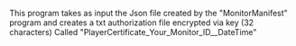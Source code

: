 This program takes as input the Json file created by the "MonitorManifest" program and creates a txt authorization file encrypted via key (32 characters)
Called "PlayerCertificate_Your_Monitor_ID__DateTime"
